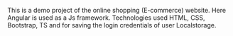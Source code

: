 
This is a demo project of the online shopping (E-commerce) website. Here Angular is used as a Js framework. Technologies used HTML, CSS, Bootstrap, TS and for saving the login credentials of user Localstorage.
